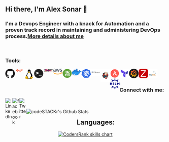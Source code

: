 ## Hi there, I'm Alex Sonar 👋

### I'm a Devops Engineer with a knack for Automation and a proven track record in maintaining and administering DevOps process.[More details about me][alex_sonar]


[alex_sonar]: https://alexsonar.github.io/




<br />

### Tools:

[<img align="left" alt="GitHub" width="30px" src="https://raw.githubusercontent.com/alexsonar/AlexSonar/master/Tools_icons/github.png" />][alex_sonar]
[<img align="left" alt="Git" width="30px" src="https://raw.githubusercontent.com/alexsonar/AlexSonar/master/Tools_icons/git.png" />][alex_sonar]
[<img align="left" alt="Linux" width="30px" src="https://raw.githubusercontent.com/alexsonar/AlexSonar/master/Tools_icons/linux.png" />][alex_sonar]
[<img align="left" alt="Bash" width="30px" src="https://raw.githubusercontent.com/alexsonar/AlexSonar/master/Tools_icons/terminal.png" />][alex_sonar]
[<img align="left" alt="Maven" width="30px" src="https://raw.githubusercontent.com/alexsonar/AlexSonar/master/Tools_icons/maven.jpg" />][alex_sonar]
[<img align="left" alt="AWS" width="30px" src="https://raw.githubusercontent.com/alexsonar/AlexSonar/master/Tools_icons/aws.png" />][alex_sonar]
[<img align="left" alt="JFrog" width="30px" src="https://raw.githubusercontent.com/alexsonar/AlexSonar/master/Tools_icons/jfrog.png" />][alex_sonar]
[<img align="left" alt="Docker" width="30px" src="https://raw.githubusercontent.com/alexsonar/AlexSonar/master/Tools_icons/docker.png" />][alex_sonar]
[<img align="left" alt="Kubernetes" width="30px" src="https://raw.githubusercontent.com/alexsonar/AlexSonar/master/Tools_icons/kubernetes.png" />][alex_sonar]
[<img align="left" alt="Nexus" width="30px" src="https://raw.githubusercontent.com/alexsonar/AlexSonar/master/Tools_icons/nexus.png" />][alex_sonar]
[<img align="left" alt="Jenkins" width="30px" src="https://raw.githubusercontent.com/alexsonar/AlexSonar/master/Tools_icons/jenkins.png" />][alex_sonar]
[<img align="left" alt="Ansible" width="30px" src="https://raw.githubusercontent.com/alexsonar/AlexSonar/master/Tools_icons/Ansible.png" />][alex_sonar]
[<img align="left" alt="Teraform" width="30px" src="https://raw.githubusercontent.com/alexsonar/AlexSonar/master/Tools_icons/teraform.png" />][alex_sonar]
[<img align="left" alt="Grafana" width="30px" src="https://raw.githubusercontent.com/alexsonar/AlexSonar/master/Tools_icons/grafana.png" />][prometheus]
[<img align="left" alt="Zabbix" width="30px" src="https://raw.githubusercontent.com/alexsonar/AlexSonar/master/Tools_icons/zabbix.png" />][zabbixrepo]
[<img align="left" alt="MySQL" width="30px" src="https://raw.githubusercontent.com/alexsonar/AlexSonar/master/Tools_icons/mysql.png" />][alex_sonar]
[<img align="left" alt="Helm" width="30px" src="https://raw.githubusercontent.com/alexsonar/AlexSonar/master/Tools_icons/helm.png" />][alex_sonar]


[alex_sonar]: https://alexsonar.github.io/
[zabbixrepo]: https://github.com/AlexSonar/zabbix-server-in-box
[prometheus]: https://github.com/AlexSonar/prometheus_inegration
<br />
<br />

### Connect with me:


[<img align="left" alt="LinkedIn" width="22px" src="https://cdn.jsdelivr.net/npm/simple-icons@v3/icons/linkedin.svg" />][linkedin]
[<img align="left" alt="facebook" width="22px" src="https://cdn.jsdelivr.net/npm/simple-icons@3.3.0/icons/facebook.svg" />][facebook]
[<img align="left" alt="Twitter" width="22px" src="https://cdn.jsdelivr.net/npm/simple-icons@v3/icons/twitter.svg" />][twitter]

<br />
<br />



<img align="left" alt="codeSTACKr's Github Stats" src="https://github-readme-stats.vercel.app/api?username=AlexSonar&show_icons=true&hide_border=true" />


[facebook]: https://www.facebook.com/alex.sonars
[twitter]: https://twitter.com/AlexSonars
[linkedin]: https://www.linkedin.com/in/alex-sonar-s/

<!--
**AlexSonar/AlexSonar** is a ✨ _special_ ✨ repository because its `README.md` (this file) appears on your GitHub profile.

Here are some ideas to get you started:

- 🔭 I’m currently working on ...
- 🌱 I’m currently learning ...
- 👯 I’m looking to collaborate on ...
- 🤔 I’m looking for help with ...
- 💬 Ask me about ...
- 📫 How to reach me: ...
- 😄 Pronouns: ...
- ⚡ Fun fact: ...
-->

<h2 align="center">Languages:</h3>
<p align="center">
  <a href="https://profile.codersrank.io/user/alexsonar" target="_blank">
    <img src="https://cr-skills-chart-widget.azurewebsites.net/api/api?username=alexsonar&skills=Other,HTML,Hcl,JavaScript,JSON,SCSS,Less,CSS,Java,Python,Go,Shell,Batchfile&width=820&bg=transparent&branding=false" alt="CodersRank skills chart"/>
  </a>
</p>

<!--
<img width="390px" src="https://cr-ss-service.azurewebsites.net/api/ScreenShot?widget=summary&username=alexsonar&badges=2&show-avatar=false&style=--header-bg-color:%23000; --border-radius:10px />

<script type="text/javascript" src="https://unpkg.com/@codersrank/summary/codersrank-summary.min.js"></script>
<script src="https://unpkg.com/@codersrank/skills-chart/codersrank-skills-chart.min.js"></script>
-->
